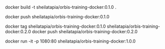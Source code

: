 docker build -t sheilatapia/orbis-training-docker:0.1.0 .

docker push sheilatapia/orbis-training-docker:0.1.0

docker tag sheilatapia/orbis-training-docker:0.1.0 sheilatapia/orbis-training-docker:0.2.0
docker push sheilatapia/orbis-training-docker:0.2.0

docker run -it -p 1080:80 sheilatapia/orbis-training-docker:1.0.0